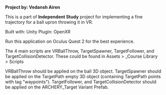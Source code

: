 **Project by: Vedansh Airen**

This is a part of **Independent Study** project for implementing a fine trajectory for a ball upron throwing it in VR.

Built with: Unity
Plugin: OpenXR

Run this application on Oculus Quest 2 for the best experience.

The 4 main scripts are VRBallThrow, TargetSpawner, TargetFollower, and TargetCollisionDetector. These could be found in Assets > _Course Library > Scripts

VRBallThrow should be applied on the ball 3D object. 
TargetSpawner should be applied on the TargetPath empty 3D object (containing TargetPath points with tag "waypoints").
TargetFollower, and TargetCollisionDetector should be applied on the ARCHERY_Target Variant Prefab.

